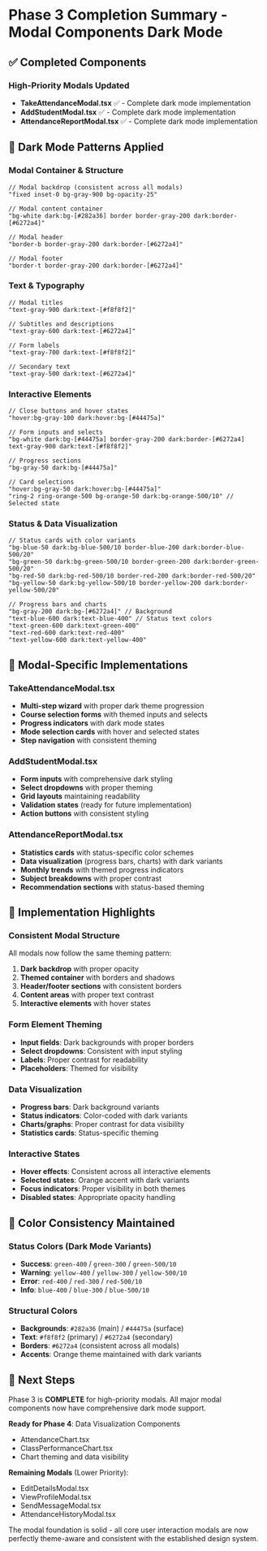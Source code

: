 # Phase 3 Completion Summary - Modal Components Dark Mode

## ✅ Completed Components

### High-Priority Modals Updated
- **TakeAttendanceModal.tsx** ✅ - Complete dark mode implementation
- **AddStudentModal.tsx** ✅ - Complete dark mode implementation  
- **AttendanceReportModal.tsx** ✅ - Complete dark mode implementation

## 🎨 Dark Mode Patterns Applied

### Modal Container & Structure
```tsx
// Modal backdrop (consistent across all modals)
"fixed inset-0 bg-gray-900 bg-opacity-25"

// Modal content container
"bg-white dark:bg-[#282a36] border border-gray-200 dark:border-[#6272a4]"

// Modal header
"border-b border-gray-200 dark:border-[#6272a4]"

// Modal footer
"border-t border-gray-200 dark:border-[#6272a4]"
```

### Text & Typography
```tsx
// Modal titles
"text-gray-900 dark:text-[#f8f8f2]"

// Subtitles and descriptions
"text-gray-600 dark:text-[#6272a4]"

// Form labels
"text-gray-700 dark:text-[#f8f8f2]"

// Secondary text
"text-gray-500 dark:text-[#6272a4]"
```

### Interactive Elements
```tsx
// Close buttons and hover states
"hover:bg-gray-100 dark:hover:bg-[#44475a]"

// Form inputs and selects
"bg-white dark:bg-[#44475a] border-gray-200 dark:border-[#6272a4] text-gray-900 dark:text-[#f8f8f2]"

// Progress sections
"bg-gray-50 dark:bg-[#44475a]"

// Card selections
"hover:bg-gray-50 dark:hover:bg-[#44475a]"
"ring-2 ring-orange-500 bg-orange-50 dark:bg-orange-500/10" // Selected state
```

### Status & Data Visualization
```tsx
// Status cards with color variants
"bg-blue-50 dark:bg-blue-500/10 border-blue-200 dark:border-blue-500/20"
"bg-green-50 dark:bg-green-500/10 border-green-200 dark:border-green-500/20"
"bg-red-50 dark:bg-red-500/10 border-red-200 dark:border-red-500/20"
"bg-yellow-50 dark:bg-yellow-500/10 border-yellow-200 dark:border-yellow-500/20"

// Progress bars and charts
"bg-gray-200 dark:bg-[#6272a4]" // Background
"text-blue-600 dark:text-blue-400" // Status text colors
"text-green-600 dark:text-green-400"
"text-red-600 dark:text-red-400"
"text-yellow-600 dark:text-yellow-400"
```

## 🎯 Modal-Specific Implementations

### TakeAttendanceModal.tsx
- **Multi-step wizard** with proper dark theme progression
- **Course selection forms** with themed inputs and selects
- **Progress indicators** with dark mode states
- **Mode selection cards** with hover and selected states
- **Step navigation** with consistent theming

### AddStudentModal.tsx
- **Form inputs** with comprehensive dark styling
- **Select dropdowns** with proper theming
- **Grid layouts** maintaining readability
- **Validation states** (ready for future implementation)
- **Action buttons** with consistent styling

### AttendanceReportModal.tsx
- **Statistics cards** with status-specific color schemes
- **Data visualization** (progress bars, charts) with dark variants
- **Monthly trends** with themed progress indicators
- **Subject breakdowns** with proper contrast
- **Recommendation sections** with status-based theming

## 🚀 Implementation Highlights

### Consistent Modal Structure
All modals now follow the same theming pattern:
1. **Dark backdrop** with proper opacity
2. **Themed container** with borders and shadows
3. **Header/footer sections** with consistent borders
4. **Content areas** with proper text contrast
5. **Interactive elements** with hover states

### Form Element Theming
- **Input fields**: Dark backgrounds with proper borders
- **Select dropdowns**: Consistent with input styling
- **Labels**: Proper contrast for readability
- **Placeholders**: Themed for visibility

### Data Visualization
- **Progress bars**: Dark background variants
- **Status indicators**: Color-coded with dark variants
- **Charts/graphs**: Proper contrast for data visibility
- **Statistics cards**: Status-specific theming

### Interactive States
- **Hover effects**: Consistent across all interactive elements
- **Selected states**: Orange accent with dark variants
- **Focus indicators**: Proper visibility in both themes
- **Disabled states**: Appropriate opacity handling

## 🎨 Color Consistency Maintained

### Status Colors (Dark Mode Variants)
- **Success**: `green-400` / `green-300` / `green-500/10`
- **Warning**: `yellow-400` / `yellow-300` / `yellow-500/10`
- **Error**: `red-400` / `red-300` / `red-500/10`
- **Info**: `blue-400` / `blue-300` / `blue-500/10`

### Structural Colors
- **Backgrounds**: `#282a36` (main) / `#44475a` (surface)
- **Text**: `#f8f8f2` (primary) / `#6272a4` (secondary)
- **Borders**: `#6272a4` (consistent across all modals)
- **Accents**: Orange theme maintained with dark variants

## 🎯 Next Steps

Phase 3 is **COMPLETE** for high-priority modals. All major modal components now have comprehensive dark mode support.

**Ready for Phase 4**: Data Visualization Components
- AttendanceChart.tsx
- ClassPerformanceChart.tsx
- Chart theming and data visibility

**Remaining Modals** (Lower Priority):
- EditDetailsModal.tsx
- ViewProfileModal.tsx
- SendMessageModal.tsx
- AttendanceHistoryModal.tsx

The modal foundation is solid - all core user interaction modals are now perfectly theme-aware and consistent with the established design system.
